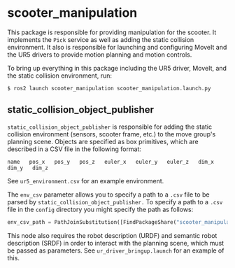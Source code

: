 # scooter_manipulation

This package is responsible for providing manipulation for the scooter. It implements the `Pick` service as well as
adding the static collision environment. It also is responsible for launching and configuring MoveIt and the UR5 drivers
to provide motion planning and motion controls.

To bring up everything in this package including the UR5 driver, MoveIt, and the static collision environment, run:
```
$ ros2 launch scooter_manipulation scooter_manipulation.launch.py
```

## static_collision_object_publisher
```static_collision_object_publisher``` is responsible for adding the static collision environment (sensors, scooter
frame, etc.) to the move group's planning scene. Objects are specified as box primitives, which are described in a CSV
file in the following format:

```
name   pos_x   pos_y   pos_z   euler_x   euler_y   euler_z   dim_x   dim_y   dim_z
```

See `ur5_environment.csv` for an example environment.

The `env_csv` parameter allows you to specify a path to a `.csv` file to be parsed by
`static_collision_object_publisher.` To specify a path to a `.csv` file in the `config` directory you might specify the
path as follows:

```python
env_csv_path = PathJoinSubstitution([FindPackageShare("scooter_manipulation"), "config", "ur5_environment.csv"])
```

This node also requires the robot description (URDF) and semantic robot description (SRDF) in order to interact with the
planning scene, which must be passed as parameters. See `ur_driver_bringup.launch` for an example of this.